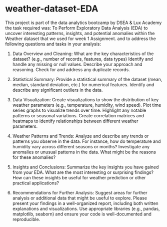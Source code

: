 # weather-dataset-EDA

This project is part of the data analytics bootcamp by DSEA & Lux Academy
the task required was:
 To Perform Exploratory Data Analysis (EDA) to uncover interesting patterns, insights, and potential anomalies within the Weather dataset that we used for week 1 Assignment.
and to address the following questions and tasks in your analysis:

1. Data Overview and Cleaning:
What are the key characteristics of the dataset? (e.g., number of records, features, data types)
Identify and handle any missing or null values. Describe your approach and reasoning.
Check for and address any duplicate records.

2. Statistical Summary:
Provide a statistical summary of the dataset (mean, median, standard deviation, etc.) for numerical features.
Identify and describe any significant outliers in the data.

3. Data Visualization:
Create visualizations to show the distribution of key weather parameters (e.g., temperature, humidity, wind speed).
Plot time series graphs to visualize trends over time. Highlight any notable patterns or seasonal variations.
Create correlation matrices and heatmaps to identify relationships between different weather parameters.

4. Weather Patterns and Trends:
Analyze and describe any trends or patterns you observe in the data. For instance, how do temperature and humidity vary across different seasons or months?
Investigate any anomalies or unusual patterns in the data. What might be the reasons for these anomalies?

5. Insights and Conclusions:
Summarize the key insights you have gained from your EDA. What are the most interesting or surprising findings?
How can these insights be useful for weather prediction or other practical applications?

7. Recommendations for Further Analysis:
Suggest areas for further analysis or additional data that might be useful to explore.
Please present your findings in a well-organized report, including both written explanations and visualizations. Use appropriate libraries (e.g., pandas, matplotlib, seaborn) and ensure your code is well-documented and reproducible.
